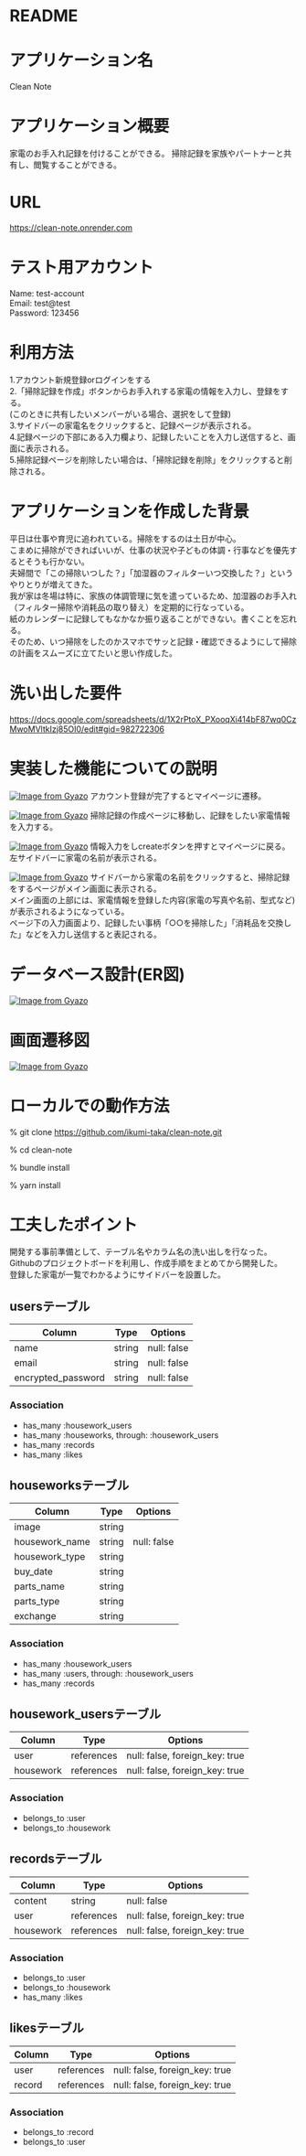 # README
# アプリケーション名
Clean Note

# アプリケーション概要
家電のお手入れ記録を付けることができる。
掃除記録を家族やパートナーと共有し、閲覧することができる。

# URL
https://clean-note.onrender.com

# テスト用アカウント
Name: test-account<br>
Email: test@test<br>
Password: 123456<br>

# 利用方法
1.アカウント新規登録orログインをする<br>
2.「掃除記録を作成」ボタンからお手入れする家電の情報を入力し、登録をする。<br>
(このときに共有したいメンバーがいる場合、選択をして登録)<br>
3.サイドバーの家電名をクリックすると、記録ページが表示される。<br>
4.記録ページの下部にある入力欄より、記録したいことを入力し送信すると、画面に表示される。<br>
5.掃除記録ページを削除したい場合は、「掃除記録を削除」をクリックすると削除される。<br>

# アプリケーションを作成した背景
平日は仕事や育児に追われている。掃除をするのは土日が中心。<br>
こまめに掃除ができればいいが、仕事の状況や子どもの体調・行事などを優先するとそうも行かない。<br>
夫婦間で「この掃除いつした？」「加湿器のフィルターいつ交換した？」というやりとりが増えてきた。<br>
我が家は冬場は特に、家族の体調管理に気を遣っているため、加湿器のお手入れ（フィルター掃除や消耗品の取り替え）を定期的に行なっている。<br>
紙のカレンダーに記録してもなかなか振り返ることができない。書くことを忘れる。<br>
そのため、いつ掃除をしたのかスマホでサッと記録・確認できるようにして掃除の計画をスムーズに立てたいと思い作成した。<br>

# 洗い出した要件
https://docs.google.com/spreadsheets/d/1X2rPtoX_PXooqXi414bF87wq0CzMwoMVltkIzj85OI0/edit#gid=982722306

# 実装した機能についての説明
[![Image from Gyazo](https://i.gyazo.com/557766263d43befe816b33b8a57e5495.png)](https://gyazo.com/557766263d43befe816b33b8a57e5495)
アカウント登録が完了するとマイページに遷移。

[![Image from Gyazo](https://i.gyazo.com/9b0ca4942ad84d9114b9cbdd9eab332f.gif)](https://gyazo.com/9b0ca4942ad84d9114b9cbdd9eab332f)
掃除記録の作成ページに移動し、記録をしたい家電情報を入力する。

[![Image from Gyazo](https://i.gyazo.com/9d1a5ab2d193dfc7a620edca0c357977.gif)](https://gyazo.com/9d1a5ab2d193dfc7a620edca0c357977)
情報入力をしcreateボタンを押すとマイページに戻る。左サイドバーに家電の名前が表示される。

[![Image from Gyazo](https://i.gyazo.com/0e05fb435a09972f8f3ab27e92b7f67f.gif)](https://gyazo.com/0e05fb435a09972f8f3ab27e92b7f67f)
サイドバーから家電の名前をクリックすると、掃除記録をするページがメイン画面に表示される。<br>
メイン画面の上部には、家電情報を登録した内容(家電の写真や名前、型式など)が表示されるようになっている。<br>
ページ下の入力画面より、記録したい事柄「○○を掃除した」「消耗品を交換した」などを入力し送信すると表記される。<br>

# データベース設計(ER図)
[![Image from Gyazo](https://i.gyazo.com/f671cc39c379f89cdf9680b9bcc1485e.png)](https://gyazo.com/f671cc39c379f89cdf9680b9bcc1485e)

# 画面遷移図
[![Image from Gyazo](https://i.gyazo.com/0140c5b2de395a82be593d2ba10acb90.png)](https://gyazo.com/0140c5b2de395a82be593d2ba10acb90)

# ローカルでの動作方法
% git clone https://github.com/ikumi-taka/clean-note.git

% cd clean-note

% bundle install

% yarn install

# 工夫したポイント
開発する事前準備として、テーブル名やカラム名の洗い出しを行なった。<br>
Githubのプロジェクトボードを利用し、作成手順をまとめてから開発した。<br>
登録した家電が一覧でわかるようにサイドバーを設置した。<br>

## usersテーブル

| Column             | Type   | Options     |
|--------------------|--------|-------------|
| name               | string | null: false |
| email              | string | null: false |
| encrypted_password | string | null: false |



### Association
- has_many :housework_users
- has_many :houseworks, through: :housework_users
- has_many :records
- has_many :likes


## houseworksテーブル

| Column         | Type   | Options     |
|----------------|--------|-------------|
| image          | string |             |
| housework_name | string | null: false |
| housework_type | string |             |
| buy_date       | string |             |
| parts_name     | string |             |
| parts_type     | string |             |
| exchange       | string |             |

### Association
- has_many :housework_users
- has_many :users, through: :housework_users
- has_many :records


## housework_usersテーブル

| Column    | Type       | Options                        |
|-----------|------------|--------------------------------|
| user      | references | null: false, foreign_key: true |
| housework | references | null: false, foreign_key: true |


### Association
- belongs_to :user
- belongs_to :housework

## recordsテーブル

| Column    | Type       | Options                        |
|-----------|------------|--------------------------------|
| content   | string     | null: false                    |
| user      | references | null: false, foreign_key: true |
| housework | references | null: false, foreign_key: true |



### Association
- belongs_to :user
- belongs_to :housework
- has_many :likes


## likesテーブル
| Column    | Type       | Options                        |
|-----------|------------|--------------------------------|
| user      | references | null: false, foreign_key: true |
| record    | references | null: false, foreign_key: true |

### Association
- belongs_to :record
- belongs_to :user